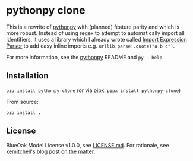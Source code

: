 # pythonpy clone

This is a rewrite of [pythonpy] with (planned) feature parity and which is more robust. Instead of using regex to attempt to automatically
import all identifiers, it uses a library which I already wrote called [Import Expression Parser] to add easy inline imports
e.g. `urllib.parse!.quote("a b c")`.

For more information, see the [pythonpy] README and `py --help`.

[pythonpy]: https://github.com/Russell91/pythonpy
[Import Expression Parser]: https://github.com/iomintz/import-expression-parser

## Installation

`pip install pythonpy-clone` (or via [pipx]: `pipx install pythonpy-clone`)

From source:

`pip install .`

[pipx]: https://github.com/pipxproject/pipx

## License

BlueOak Model License v1.0.0, see [LICENSE.md](/LICENSE.md).
For rationale, see [kemitchell's blog post on the matter](https://writing.kemitchell.com/2019/03/09/Deprecation-Notice.html).
